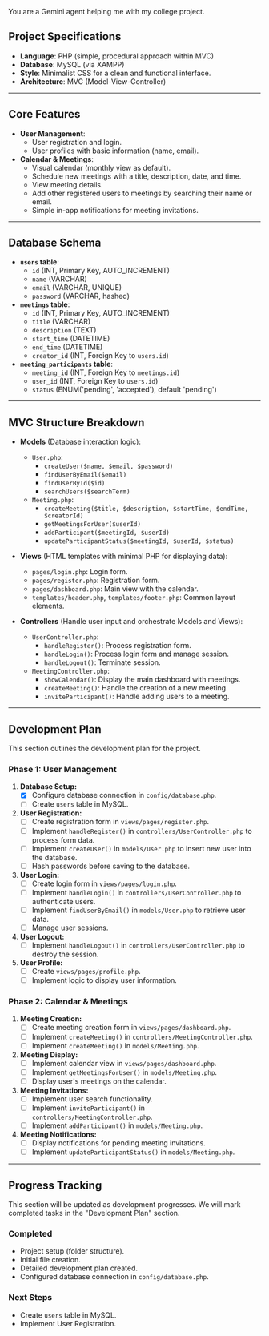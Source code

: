 You are a Gemini agent helping me with my college project.

## Project Specifications

- **Language**: PHP (simple, procedural approach within MVC)
- **Database**: MySQL (via XAMPP)
- **Style**: Minimalist CSS for a clean and functional interface.
- **Architecture**: MVC (Model-View-Controller)

---

## Core Features

- **User Management**:
  - User registration and login.
  - User profiles with basic information (name, email).
- **Calendar & Meetings**:
  - Visual calendar (monthly view as default).
  - Schedule new meetings with a title, description, date, and time.
  - View meeting details.
  - Add other registered users to meetings by searching their name or email.
  - Simple in-app notifications for meeting invitations.

---

## Database Schema

- **`users` table**:
  - `id` (INT, Primary Key, AUTO_INCREMENT)
  - `name` (VARCHAR)
  - `email` (VARCHAR, UNIQUE)
  - `password` (VARCHAR, hashed)
- **`meetings` table**:
  - `id` (INT, Primary Key, AUTO_INCREMENT)
  - `title` (VARCHAR)
  - `description` (TEXT)
  - `start_time` (DATETIME)
  - `end_time` (DATETIME)
  - `creator_id` (INT, Foreign Key to `users.id`)
- **`meeting_participants` table**:
  - `meeting_id` (INT, Foreign Key to `meetings.id`)
  - `user_id` (INT, Foreign Key to `users.id`)
  - `status` (ENUM('pending', 'accepted'), default 'pending')

---

## MVC Structure Breakdown

- **Models** (Database interaction logic):
  - `User.php`:
    - `createUser($name, $email, $password)`
    - `findUserByEmail($email)`
    - `findUserById($id)`
    - `searchUsers($searchTerm)`
  - `Meeting.php`:
    - `createMeeting($title, $description, $startTime, $endTime, $creatorId)`
    - `getMeetingsForUser($userId)`
    - `addParticipant($meetingId, $userId)`
    - `updateParticipantStatus($meetingId, $userId, $status)`

- **Views** (HTML templates with minimal PHP for displaying data):
  - `pages/login.php`: Login form.
  - `pages/register.php`: Registration form.
  - `pages/dashboard.php`: Main view with the calendar.
  - `templates/header.php`, `templates/footer.php`: Common layout elements.

- **Controllers** (Handle user input and orchestrate Models and Views):
  - `UserController.php`:
    - `handleRegister()`: Process registration form.
    - `handleLogin()`: Process login form and manage session.
    - `handleLogout()`: Terminate session.
  - `MeetingController.php`:
    - `showCalendar()`: Display the main dashboard with meetings.
    - `createMeeting()`: Handle the creation of a new meeting.
    - `inviteParticipant()`: Handle adding users to a meeting.

---

## Development Plan

This section outlines the development plan for the project.

### Phase 1: User Management

1.  **Database Setup:**
    -   [x] Configure database connection in `config/database.php`.
    -   [ ] Create `users` table in MySQL.
2.  **User Registration:**
    -   [ ] Create registration form in `views/pages/register.php`.
    -   [ ] Implement `handleRegister()` in `controllers/UserController.php` to process form data.
    -   [ ] Implement `createUser()` in `models/User.php` to insert new user into the database.
    -   [ ] Hash passwords before saving to the database.
3.  **User Login:**
    -   [ ] Create login form in `views/pages/login.php`.
    -   [ ] Implement `handleLogin()` in `controllers/UserController.php` to authenticate users.
    -   [ ] Implement `findUserByEmail()` in `models/User.php` to retrieve user data.
    -   [ ] Manage user sessions.
4.  **User Logout:**
    -   [ ] Implement `handleLogout()` in `controllers/UserController.php` to destroy the session.
5.  **User Profile:**
    -   [ ] Create `views/pages/profile.php`.
    -   [ ] Implement logic to display user information.

### Phase 2: Calendar & Meetings

1.  **Meeting Creation:**
    -   [ ] Create meeting creation form in `views/pages/dashboard.php`.
    -   [ ] Implement `createMeeting()` in `controllers/MeetingController.php`.
    -   [ ] Implement `createMeeting()` in `models/Meeting.php`.
2.  **Meeting Display:**
    -   [ ] Implement calendar view in `views/pages/dashboard.php`.
    -   [ ] Implement `getMeetingsForUser()` in `models/Meeting.php`.
    -   [ ] Display user's meetings on the calendar.
3.  **Meeting Invitations:**
    -   [ ] Implement user search functionality.
    -   [ ] Implement `inviteParticipant()` in `controllers/MeetingController.php`.
    -   [ ] Implement `addParticipant()` in `models/Meeting.php`.
4.  **Meeting Notifications:**
    -   [ ] Display notifications for pending meeting invitations.
    -   [ ] Implement `updateParticipantStatus()` in `models/Meeting.php`.

---

## Progress Tracking

This section will be updated as development progresses. We will mark completed tasks in the "Development Plan" section.

### Completed
- Project setup (folder structure).
- Initial file creation.
- Detailed development plan created.
- Configured database connection in `config/database.php`.

### Next Steps
- Create `users` table in MySQL.
- Implement User Registration.